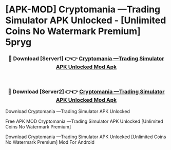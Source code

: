 # [APK-MOD] Cryptomania —Trading Simulator APK Unlocked - [Unlimited Coins No Watermark Premium] 5pryg



<div align="center">
<h3>🔴 Download [Server1] 👉👉 <a href="https://momento.my/?title=Cryptomania_—Trading_Simulator_APK_Unlocked">Cryptomania —Trading Simulator APK Unlocked Mod Apk</a></h3><br>

<h3>🔴 Download [Server2] 👉👉 <a href="https://momento.my/?title=Cryptomania_—Trading_Simulator_APK_Unlocked">Cryptomania —Trading Simulator APK Unlocked Mod Apk</a></h3>
</div>



Download Cryptomania —Trading Simulator APK Unlocked 

Free APK MOD Cryptomania —Trading Simulator APK Unlocked [Unlimited Coins No Watermark Premium]

Download Cryptomania —Trading Simulator APK Unlocked [Unlimited Coins No Watermark Premium] Mod For Android
